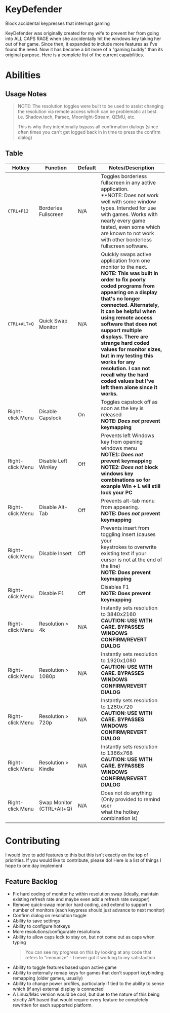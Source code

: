 # KeyDefender
Block accidental keypresses that interrupt gaming

KeyDefender was originally created for my wife to prevent her from going into 
ALL CAPS RAGE when she accidentally hit the windows key taking her out of her 
game. Since then, it expanded to include more features as I've found the need. 
Now it has become a bit more of a "gaming buddy" than its original purpose. 
Here is a complete list of the current capabilities.

# Abilities

## Usage Notes

> NOTE: The resolution toggles were built to be used to assist changing 
> the resolution via remote access which can be problematic at best. 
> i.e. Shadow.tech, Parsec, Moonlight-Stream, QEMU, etc.
> 
> This is why they intentionally bypass all confirmation dialogs (since 
> often times you can't get logged back in in time to press the confirm 
> dialog)

## Table

| Hotkey            | Function            | Default   | Notes/Description                                   |
| ---               | ---                 | ---       | ---                                                 |
| `CTRL+F12`        | Borderles Fullscreen| N/A       | Toggles borderless fullscreen in any active application.<br>**NOTE: Does not work well with some window types. Intended for use with games. Works with nearly every game tested, even some which are known to not work with other borderless fullscreen software. |
| `CTRL+ALT+Q`      | Quick Swap Monitor  | N/A       | Quickly swaps active application from one monitor to the next.<br>**NOTE: This was built in order to fix poorly coded programs from appearing on a display that's no longer connected. Alternately, it can be helpful when using remote access software that does not support multiple displays. There are strange hard coded values for monitor sizes, but in my testing this works for any resolution. I can not recall why the hard coded values but I've left them alone since it works.** |
| Right-click Menu  | Disable Capslock    | On        | Toggles capslock off as soon as the key is released<br>**NOTE: *Does not* prevent keymapping** |
| Right-click Menu  | Disable Left WinKey | Off       | Prevents left Windows key from opening windows menu<br>**NOTE1: *Does not* prevent keymapping**<br>**NOTE2: *Does not* block windows key combinations so for exanple Win + L will still lock your PC** |
| Right-click Menu  | Disable Alt-Tab     | Off       | Prevents alt-tab menu from appearing.<br>**NOTE: *Does not* prevent keymapping**|
| Right-click Menu  | Disable Insert      | Off       | Prevents insert from toggling insert (causes your<br>keystrokes to overwrite existing text if your<br>cursor is not at the end of the line)<br>**NOTE: *Does* prevent keymapping**|
| Right-click Menu  | Disable F1          | Off       | Disables F1<br>**NOTE: *Does* prevent keymapping**  |
| Right-click Menu  | Resolution > 4k     | N/A       | Instantly sets resolution to 3840x2160<br>**CAUTION: USE WITH CARE. BYPASSES WINDOWS CONFIRM/REVERT DIALOG**|
| Right-click Menu  | Resolution > 1080p  | N/A       | Instantly sets resolution to 1920x1080<br>**CAUTION: USE WITH CARE. BYPASSES WINDOWS CONFIRM/REVERT DIALOG**|
| Right-click Menu  | Resolution > 720p   | N/A       | Instantly sets resolution to 1280x720<br>**CAUTION: USE WITH CARE. BYPASSES WINDOWS CONFIRM/REVERT DIALOG**|
| Right-click Menu  | Resolution > Kindle | N/A       | Instantly sets resolution to 1366x768<br>**CAUTION: USE WITH CARE. BYPASSES WINDOWS CONFIRM/REVERT DIALOG**|
| Right-click Menu  | Swap Monitor (CTRL+Alt+Q) | N/A       | Does not do anything (Only provided to remind user<br>what the hotkey combination is)|




# Contributing

I would love to add features to this but this isn't exactly on the top of 
priorities. If you would like to contribute, please do! Here is a list of 
things I hope to one day implement

## Feature Backlog
 - Fix hard coding of monitor hz within resolution swap (ideally, maintain
   existing refresh rate and maybe even add a refresh rate swapper)
 - Remove quick-swap monitor hard coding, and extend to support n number
   of monitors (each keypress should just advance to next monitor)
 - Confirm dialog on resolution toggle
 - Ability to save settings
 - Ability to configure hotkeys
 - More resolutions/configurable resolutions
 - Ability to allow caps lock to stay on, but not come out as caps when
   typing
     > You can see my progress on this by looking at any code that 
     > refers to "immunize" - I never got it working to my satisfaction
- Ability to toggle features based upon active game
- Ability to externally remap keys for games that don't support keybinding
  remapping (older games, usually)
- Ability to change power profiles, particularly if tied to the ability to 
   sense which (if any) external display is connected
 - A Linux/Mac version would be cool, but due to the nature of this being 
   strictly API based that would require every feature be completely 
   rewritten for each supported platform.

